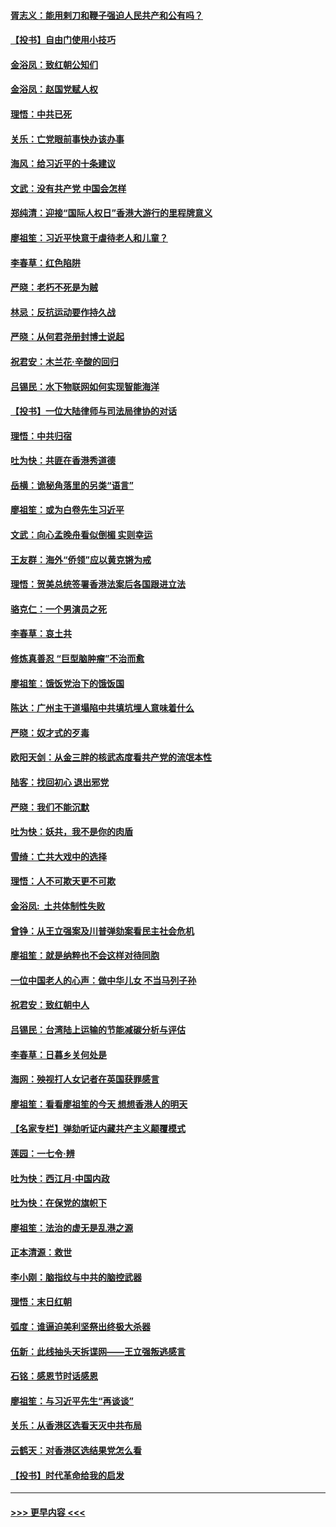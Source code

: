 #### [胥志义：能用剌刀和鞭子强迫人民共产和公有吗？](../pages/nsc993/n11720569.md?t=12140422) 
#### [【投书】自由门使用小技巧](../pages/nsc993/n11720180.md?t=12140422) 
#### [金浴凤：致红朝公知们](../pages/nsc993/n11720563.md?t=12140422) 
#### [金浴凤：赵国党赋人权](../pages/nsc993/n11720533.md?t=12140422) 
#### [理悟：中共已死](../pages/nsc993/n11720233.md?t=12140422) 
#### [关乐：亡党眼前事快办该办事](../pages/nsc993/n11719160.md?t=12140422) 
#### [海风：给习近平的十条建议](../pages/nsc993/n11717616.md?t=12140422) 
#### [文武：没有共产党 中国会怎样](../pages/nsc993/n11717584.md?t=12140422) 
#### [郑纯清：迎接“国际人权日”香港大游行的里程牌意义](../pages/nsc993/n11717417.md?t=12140422) 
#### [廖祖笙：习近平快意于虐待老人和儿童？](../pages/nsc993/n11715313.md?t=12140422) 
#### [李春草：红色陷阱](../pages/nsc993/n11715029.md?t=12140422) 
#### [严晓：老朽不死是为贼](../pages/nsc993/n11712910.md?t=12140422) 
#### [林忌：反抗运动要作持久战](../pages/nsc993/n11712623.md?t=12140422) 
#### [严晓：从何君尧册封博士说起](../pages/nsc993/n11712465.md?t=12140422) 
#### [祝君安：木兰花·辛酸的回归](../pages/nsc993/n11712381.md?t=12140422) 
#### [吕锡民：水下物联网如何实现智能海洋](../pages/nsc993/n11711158.md?t=12140422) 
#### [【投书】一位大陆律师与司法局律协的对话](../pages/nsc993/n11709675.md?t=12140422) 
#### [理悟：中共归宿](../pages/nsc993/n11710059.md?t=12140422) 
#### [吐为快：共匪在香港秀道德](../pages/nsc993/n11709979.md?t=12140422) 
#### [岳横：诡秘角落里的另类“语言”](../pages/nsc993/n11709792.md?t=12140422) 
#### [廖祖笙：或为白卷先生习近平](../pages/nsc993/n11708330.md?t=12140422) 
#### [文武：向心孟晚舟看似倒楣 实则幸运](../pages/nsc993/n11708236.md?t=12140422) 
#### [王友群：海外“侨领”应以黄克锵为戒](../pages/nsc993/n11706176.md?t=12140422) 
#### [理悟：贺美总统签署香港法案后各国跟进立法](../pages/nsc993/n11706853.md?t=12140422) 
#### [骆克仁：一个男演员之死](../pages/nsc993/n11706677.md?t=12140422) 
#### [李春草：哀土共](../pages/nsc993/n11706255.md?t=12140422) 
#### [修炼真善忍 “巨型脑肿瘤”不治而愈](../pages/nsc993/n11705340.md?t=12140422) 
#### [廖祖笙：饿饭党治下的饿饭国](../pages/nsc993/n11705085.md?t=12140422) 
#### [陈达：广州主干道塌陷中共填坑埋人意味着什么](../pages/nsc993/n11705046.md?t=12140422) 
#### [严晓：奴才式的歹毒](../pages/nsc993/n11704826.md?t=12140422) 
#### [欧阳天剑：从金三胖的核武态度看共产党的流氓本性](../pages/nsc993/n11702238.md?t=12140422) 
#### [陆客：找回初心 退出邪党](../pages/nsc993/n11702213.md?t=12140422) 
#### [严晓：我们不能沉默](../pages/nsc993/n11702110.md?t=12140422) 
#### [吐为快：妖共，我不是你的肉盾](../pages/nsc993/n11701366.md?t=12140422) 
#### [雪绮：亡共大戏中的选择](../pages/nsc993/n11699922.md?t=12140422) 
#### [理悟：人不可欺天更不可欺](../pages/nsc993/n11699657.md?t=12140422) 
#### [金浴凤:  土共体制性失败](../pages/nsc993/n11699361.md?t=12140422) 
#### [曾铮：从王立强案及川普弹劾案看民主社会危机](../pages/nsc993/n11699318.md?t=12140422) 
#### [廖祖笙：就是纳粹也不会这样对待同胞](../pages/nsc993/n11697658.md?t=12140422) 
#### [一位中国老人的心声：做中华儿女 不当马列子孙](../pages/nsc993/n11697525.md?t=12140422) 
#### [祝君安：致红朝中人](../pages/nsc993/n11697518.md?t=12140422) 
#### [吕锡民：台湾陆上运输的节能减碳分析与评估](../pages/nsc993/n11694983.md?t=12140422) 
#### [李春草：日暮乡关何处是](../pages/nsc993/n11694805.md?t=12140422) 
#### [海网：殃视打人女记者在英国获罪感言](../pages/nsc993/n11693832.md?t=12140422) 
#### [廖祖笙：看看廖祖笙的今天 想想香港人的明天](../pages/nsc993/n11693707.md?t=12140422) 
#### [【名家专栏】弹劾听证内藏共产主义颠覆模式](../pages/nsc993/n11693563.md?t=12140422) 
#### [莲园：一七令‧辨](../pages/nsc993/n11692558.md?t=12140422) 
#### [吐为快：西江月·中国内政](../pages/nsc993/n11692071.md?t=12140422) 
#### [吐为快：在保党的旗帜下](../pages/nsc993/n11691188.md?t=12140422) 
#### [廖祖笙：法治的虚无是乱港之源](../pages/nsc993/n11690605.md?t=12140422) 
#### [正本清源：救世](../pages/nsc993/n11689134.md?t=12140422) 
#### [李小刚：脑指纹与中共的脑控武器](../pages/nsc993/n11688900.md?t=12140422) 
#### [理悟：末日红朝](../pages/nsc993/n11688829.md?t=12140422) 
#### [弧度：谁逼迫美利坚祭出终极大杀器](../pages/nsc993/n11688735.md?t=12140422) 
#### [伍新：此线抽头天拆谍网——王立强叛逃感言](../pages/nsc993/n11687981.md?t=12140422) 
#### [石铭：感恩节时话感恩](../pages/nsc993/n11687568.md?t=12140422) 
#### [廖祖笙：与习近平先生“再谈谈”](../pages/nsc993/n11687005.md?t=12140422) 
#### [关乐：从香港区选看天灭中共布局](../pages/nsc993/n11686647.md?t=12140422) 
#### [云鹤天：对香港区选结果党怎么看](../pages/nsc993/n11686216.md?t=12140422) 
#### [【投书】时代革命给我的启发](../pages/nsc993/n11684287.md?t=12140422) 

----
#### [ >>> 更早内容 <<< ](../indexes/nsc993-earlier.md)

